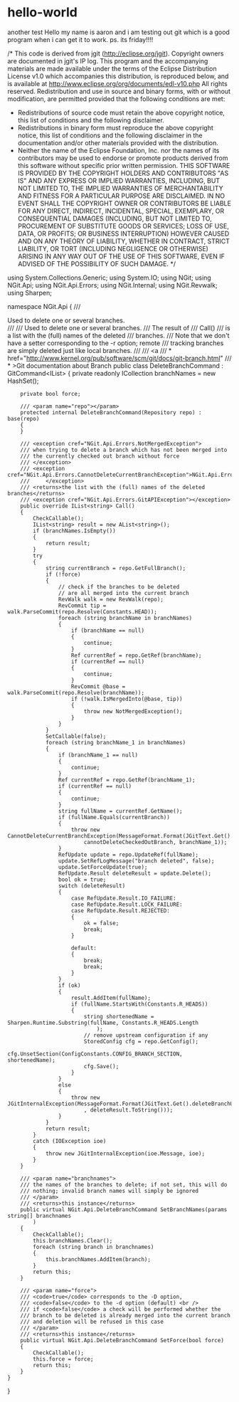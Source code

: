 # hello-world
another test
Hello my name is aaron and i am testing out git which is a good program when i can get it to work.
ps. its friday!!!!

/*
This code is derived from jgit (http://eclipse.org/jgit).
Copyright owners are documented in jgit's IP log.
This program and the accompanying materials are made available
under the terms of the Eclipse Distribution License v1.0 which
accompanies this distribution, is reproduced below, and is
available at http://www.eclipse.org/org/documents/edl-v10.php
All rights reserved.
Redistribution and use in source and binary forms, with or
without modification, are permitted provided that the following
conditions are met:
- Redistributions of source code must retain the above copyright
  notice, this list of conditions and the following disclaimer.
- Redistributions in binary form must reproduce the above
  copyright notice, this list of conditions and the following
  disclaimer in the documentation and/or other materials provided
  with the distribution.
- Neither the name of the Eclipse Foundation, Inc. nor the
  names of its contributors may be used to endorse or promote
  products derived from this software without specific prior
  written permission.
THIS SOFTWARE IS PROVIDED BY THE COPYRIGHT HOLDERS AND
CONTRIBUTORS "AS IS" AND ANY EXPRESS OR IMPLIED WARRANTIES,
INCLUDING, BUT NOT LIMITED TO, THE IMPLIED WARRANTIES
OF MERCHANTABILITY AND FITNESS FOR A PARTICULAR PURPOSE
ARE DISCLAIMED. IN NO EVENT SHALL THE COPYRIGHT OWNER OR
CONTRIBUTORS BE LIABLE FOR ANY DIRECT, INDIRECT, INCIDENTAL,
SPECIAL, EXEMPLARY, OR CONSEQUENTIAL DAMAGES (INCLUDING, BUT
NOT LIMITED TO, PROCUREMENT OF SUBSTITUTE GOODS OR SERVICES;
LOSS OF USE, DATA, OR PROFITS; OR BUSINESS INTERRUPTION) HOWEVER
CAUSED AND ON ANY THEORY OF LIABILITY, WHETHER IN CONTRACT,
STRICT LIABILITY, OR TORT (INCLUDING NEGLIGENCE OR OTHERWISE)
ARISING IN ANY WAY OUT OF THE USE OF THIS SOFTWARE, EVEN IF
ADVISED OF THE POSSIBILITY OF SUCH DAMAGE.
*/

using System.Collections.Generic;
using System.IO;
using NGit;
using NGit.Api;
using NGit.Api.Errors;
using NGit.Internal;
using NGit.Revwalk;
using Sharpen;

namespace NGit.Api
{
	/// <summary>Used to delete one or several branches.</summary>
	/// <remarks>
	/// Used to delete one or several branches.
	/// The result of
	/// <see cref="Call()">Call()</see>
	/// is a list with the (full) names of the deleted
	/// branches.
	/// Note that we don't have a setter corresponding to the -r option; remote
	/// tracking branches are simply deleted just like local branches.
	/// </remarks>
	/// <seealso><a
	/// *      href="http://www.kernel.org/pub/software/scm/git/docs/git-branch.html"
	/// *      >Git documentation about Branch</a></seealso>
	public class DeleteBranchCommand : GitCommand<IList<string>>
	{
		private readonly ICollection<string> branchNames = new HashSet<string>();

		private bool force;

		/// <param name="repo"></param>
		protected internal DeleteBranchCommand(Repository repo) : base(repo)
		{
		}

		/// <exception cref="NGit.Api.Errors.NotMergedException">
		/// when trying to delete a branch which has not been merged into
		/// the currently checked out branch without force
		/// </exception>
		/// <exception cref="NGit.Api.Errors.CannotDeleteCurrentBranchException">NGit.Api.Errors.CannotDeleteCurrentBranchException
		/// 	</exception>
		/// <returns>the list with the (full) names of the deleted branches</returns>
		/// <exception cref="NGit.Api.Errors.GitAPIException"></exception>
		public override IList<string> Call()
		{
			CheckCallable();
			IList<string> result = new AList<string>();
			if (branchNames.IsEmpty())
			{
				return result;
			}
			try
			{
				string currentBranch = repo.GetFullBranch();
				if (!force)
				{
					// check if the branches to be deleted
					// are all merged into the current branch
					RevWalk walk = new RevWalk(repo);
					RevCommit tip = walk.ParseCommit(repo.Resolve(Constants.HEAD));
					foreach (string branchName in branchNames)
					{
						if (branchName == null)
						{
							continue;
						}
						Ref currentRef = repo.GetRef(branchName);
						if (currentRef == null)
						{
							continue;
						}
						RevCommit @base = walk.ParseCommit(repo.Resolve(branchName));
						if (!walk.IsMergedInto(@base, tip))
						{
							throw new NotMergedException();
						}
					}
				}
				SetCallable(false);
				foreach (string branchName_1 in branchNames)
				{
					if (branchName_1 == null)
					{
						continue;
					}
					Ref currentRef = repo.GetRef(branchName_1);
					if (currentRef == null)
					{
						continue;
					}
					string fullName = currentRef.GetName();
					if (fullName.Equals(currentBranch))
					{
						throw new CannotDeleteCurrentBranchException(MessageFormat.Format(JGitText.Get().
							cannotDeleteCheckedOutBranch, branchName_1));
					}
					RefUpdate update = repo.UpdateRef(fullName);
					update.SetRefLogMessage("branch deleted", false);
					update.SetForceUpdate(true);
					RefUpdate.Result deleteResult = update.Delete();
					bool ok = true;
					switch (deleteResult)
					{
						case RefUpdate.Result.IO_FAILURE:
						case RefUpdate.Result.LOCK_FAILURE:
						case RefUpdate.Result.REJECTED:
						{
							ok = false;
							break;
						}

						default:
						{
							break;
							break;
						}
					}
					if (ok)
					{
						result.AddItem(fullName);
						if (fullName.StartsWith(Constants.R_HEADS))
						{
							string shortenedName = Sharpen.Runtime.Substring(fullName, Constants.R_HEADS.Length
								);
							// remove upstream configuration if any
							StoredConfig cfg = repo.GetConfig();
							cfg.UnsetSection(ConfigConstants.CONFIG_BRANCH_SECTION, shortenedName);
							cfg.Save();
						}
					}
					else
					{
						throw new JGitInternalException(MessageFormat.Format(JGitText.Get().deleteBranchUnexpectedResult
							, deleteResult.ToString()));
					}
				}
				return result;
			}
			catch (IOException ioe)
			{
				throw new JGitInternalException(ioe.Message, ioe);
			}
		}

		/// <param name="branchnames">
		/// the names of the branches to delete; if not set, this will do
		/// nothing; invalid branch names will simply be ignored
		/// </param>
		/// <returns>this instance</returns>
		public virtual NGit.Api.DeleteBranchCommand SetBranchNames(params string[] branchnames
			)
		{
			CheckCallable();
			this.branchNames.Clear();
			foreach (string branch in branchnames)
			{
				this.branchNames.AddItem(branch);
			}
			return this;
		}

		/// <param name="force">
		/// <code>true</code> corresponds to the -D option,
		/// <code>false</code> to the -d option (default) <br />
		/// if <code>false</code> a check will be performed whether the
		/// branch to be deleted is already merged into the current branch
		/// and deletion will be refused in this case
		/// </param>
		/// <returns>this instance</returns>
		public virtual NGit.Api.DeleteBranchCommand SetForce(bool force)
		{
			CheckCallable();
			this.force = force;
			return this;
		}
	}
}
